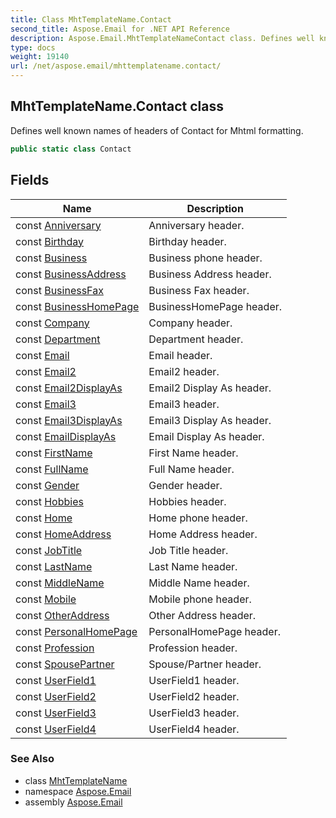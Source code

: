 ```yaml
---
title: Class MhtTemplateName.Contact
second_title: Aspose.Email for .NET API Reference
description: Aspose.Email.MhtTemplateNameContact class. Defines well known names of headers of Contact for Mhtml formatting
type: docs
weight: 19140
url: /net/aspose.email/mhttemplatename.contact/
---
```

## MhtTemplateName.Contact class

Defines well known names of headers of Contact for Mhtml formatting.

```csharp
public static class Contact
```

## Fields

| Name | Description |
| --- | --- |
| const [Anniversary](../../aspose.email/contact/anniversary/) | Anniversary header. |
| const [Birthday](../../aspose.email/contact/birthday/) | Birthday header. |
| const [Business](../../aspose.email/contact/business/) | Business phone header. |
| const [BusinessAddress](../../aspose.email/contact/businessaddress/) | Business Address header. |
| const [BusinessFax](../../aspose.email/contact/businessfax/) | Business Fax header. |
| const [BusinessHomePage](../../aspose.email/contact/businesshomepage/) | BusinessHomePage header. |
| const [Company](../../aspose.email/contact/company/) | Company header. |
| const [Department](../../aspose.email/contact/department/) | Department header. |
| const [Email](../../aspose.email/contact/email/) | Email header. |
| const [Email2](../../aspose.email/contact/email2/) | Email2 header. |
| const [Email2DisplayAs](../../aspose.email/contact/email2displayas/) | Email2 Display As header. |
| const [Email3](../../aspose.email/contact/email3/) | Email3 header. |
| const [Email3DisplayAs](../../aspose.email/contact/email3displayas/) | Email3 Display As header. |
| const [EmailDisplayAs](../../aspose.email/contact/emaildisplayas/) | Email Display As header. |
| const [FirstName](../../aspose.email/contact/firstname/) | First Name header. |
| const [FullName](../../aspose.email/contact/fullname/) | Full Name header. |
| const [Gender](../../aspose.email/contact/gender/) | Gender header. |
| const [Hobbies](../../aspose.email/contact/hobbies/) | Hobbies header. |
| const [Home](../../aspose.email/contact/home/) | Home phone header. |
| const [HomeAddress](../../aspose.email/contact/homeaddress/) | Home Address header. |
| const [JobTitle](../../aspose.email/contact/jobtitle/) | Job Title header. |
| const [LastName](../../aspose.email/contact/lastname/) | Last Name header. |
| const [MiddleName](../../aspose.email/contact/middlename/) | Middle Name header. |
| const [Mobile](../../aspose.email/contact/mobile/) | Mobile phone header. |
| const [OtherAddress](../../aspose.email/contact/otheraddress/) | Other Address header. |
| const [PersonalHomePage](../../aspose.email/contact/personalhomepage/) | PersonalHomePage header. |
| const [Profession](../../aspose.email/contact/profession/) | Profession header. |
| const [SpousePartner](../../aspose.email/contact/spousepartner/) | Spouse/Partner header. |
| const [UserField1](../../aspose.email/contact/userfield1/) | UserField1 header. |
| const [UserField2](../../aspose.email/contact/userfield2/) | UserField2 header. |
| const [UserField3](../../aspose.email/contact/userfield3/) | UserField3 header. |
| const [UserField4](../../aspose.email/contact/userfield4/) | UserField4 header. |

### See Also

* class [MhtTemplateName](../mhttemplatename/)
* namespace [Aspose.Email](../../aspose.email/)
* assembly [Aspose.Email](../../)


